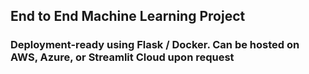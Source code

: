 ## End to End Machine Learning Project

### Deployment-ready using Flask / Docker. Can be hosted on AWS, Azure, or Streamlit Cloud upon request
